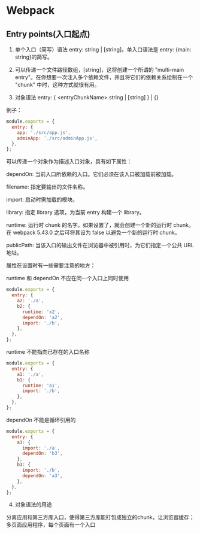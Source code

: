 # Webpack

## Entry points(入口起点)

1. 单个入口（简写）语法
entry: string | [string]。单入口语法是 entry: {main: string}的简写。

2. 可以传递一个文件路径数组，[string]，这将创建一个所谓的 "multi-main entry"。在你想要一次注入多个依赖文件，并且将它们的依赖关系绘制在一个 "chunk" 中时，这种方式就很有用。

3. 对象语法
entry: { \<entryChunkName\> string | [string] } | {}

例子：
```js
module.exports = {
  entry: {
    app: './src/app.js',
    adminApp: './src/adminApp.js',
  },
};
```

可以传递一个对象作为描述入口对象，具有如下属性：

dependOn: 当前入口所依赖的入口。它们必须在该入口被加载前被加载。

filename: 指定要输出的文件名称。

import: 启动时需加载的模块。

library: 指定 library 选项，为当前 entry 构建一个 library。

runtime: 运行时 chunk 的名字。如果设置了，就会创建一个新的运行时 chunk。在 webpack 5.43.0 之后可将其设为 false 以避免一个新的运行时 chunk。

publicPath: 当该入口的输出文件在浏览器中被引用时，为它们指定一个公共 URL 地址。

属性在设置时有一些需要注意的地方：

runtime 和 dependOn 不应在同一个入口上同时使用
```js
module.exports = {
  entry: {
    a2: './a',
    b2: {
      runtime: 'x2',
      dependOn: 'a2',
      import: './b',
    },
  },
};
```

runtime 不能指向已存在的入口名称
```js
module.exports = {
  entry: {
    a1: './a',
    b1: {
      runtime: 'a1',
      import: './b',
    },
  },
};
```

dependOn 不能是循环引用的
```js
module.exports = {
  entry: {
    a3: {
      import: './a',
      dependOn: 'b3',
    },
    b3: {
      import: './b',
      dependOn: 'a3',
    },
  },
};

```

4. 对象语法的用途

分离应用和第三方库入口，使得第三方库能打包成独立的chunk，让浏览器缓存；多页面应用程序，每个页面有一个入口